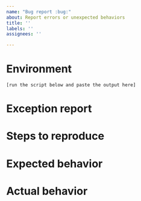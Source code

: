 ```yaml
---
name: "Bug report :bug:"
about: Report errors or unexpected behaviors
title: ''
labels: ''
assignees: ''

---
```


<!--

Before submitting your bug report ...
- Please make sure you are able to reproduce the issue with the latest version of PSReadLine.
- Please check for duplicates. +1 the duplicate if you find one and add additional details if you have any.

The maintainer may close your issue without further explanation or engagement if:
- You delete this entire template and go your own path;
- You file an issue that has many duplicates;
- You file an issue completely blank in the body.

-->

# Environment

```none
[run the script below and paste the output here]
```

<!--

The following script will generate the environment data that helps triage and investigate the issue.
Please run the script in the PowerShell session where you ran into the issue and provide the output above.

& {
    $hostName = $Host.Name
    if ($hostName -eq "ConsoleHost" -and (Get-Command Get-CimInstance -ErrorAction SilentlyContinue)) {
        $id = $PID
        $inWindowsTerminal = $false
        while ($true) {
            $p = Get-CimInstance -ClassName Win32_Process -Filter "ProcessId Like $id"
            if (!$p -or !$p.Name) { break }
            if ($p.Name -eq "WindowsTerminal.exe") { $inWindowsTerminal = $true; break }
            $id = $p.ParentProcessId
        }
        if ($inWindowsTerminal) { $hostName += " (Windows Terminal)" }
    }

    "`nPS version: $($PSVersionTable.PSVersion)"
    $v = (Get-Module PSReadline).Version
    $m = Get-Content "$(Split-Path -Parent (Get-Module PSReadLine).Path)\PSReadLine.psd1" | Select-String "Prerelease = '(.*)'"
    if ($m) {
        $v = "$v-" + $m.Matches[0].Groups[1].Value
    }
    "PSReadline version: $v"
    if ($IsLinux -or $IsMacOS) {
        "os: $(uname -a)"
    } else {
        "os: $((dir $env:SystemRoot\System32\cmd.exe).VersionInfo.FileVersion)"
    }
    "PS file version: $($name = if ($PSVersionTable.PSEdition -eq "Core") { "pwsh.dll" } else { "powershell.exe" }; (dir $pshome\$name).VersionInfo.FileVersion)"
    "HostName: $hostName"
    "BufferWidth: $([console]::BufferWidth)"
    "BufferHeight: $([console]::BufferHeight)`n"
}

-->

# Exception report

<!-- Copy and paste the keys and the exception stack trace printed by PSReadLine, if there is any -->

# Steps to reproduce

<!-- A description of how to trigger this bug. -->

# Expected behavior

<!-- A description of what you're expecting, possibly containing screenshots or reference material. -->

# Actual behavior

<!-- What's actually happening? -->

